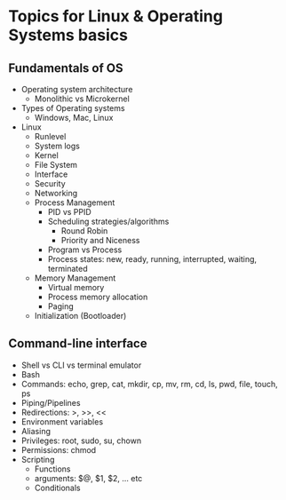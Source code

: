 # Topics for Linux & Operating Systems basics

## Fundamentals of OS
* Operating system architecture
    * Monolithic vs Microkernel
* Types of Operating systems
    * Windows, Mac, Linux
* Linux
    * Runlevel
    * System logs
    * Kernel
    * File System
    * Interface
    * Security
    * Networking
    * Process Management
        * PID vs PPID
        * Scheduling strategies/algorithms
            * Round Robin
            * Priority and Niceness
        * Program vs Process
        * Process states: new, ready, running, interrupted, waiting, terminated
    * Memory Management
        * Virtual memory
        * Process memory allocation
        * Paging
    * Initialization (Bootloader)

## Command-line interface
* Shell vs CLI vs terminal emulator
* Bash
* Commands: echo, grep, cat, mkdir, cp, mv, rm, cd, ls, pwd, file, touch, ps
* Piping/Pipelines
* Redirections: >, >>, <<
* Environment variables
* Aliasing
* Privileges: root, sudo, su, chown
* Permissions: chmod
* Scripting
    * Functions
    * arguments: $@, $1, $2, ... etc
    * Conditionals
